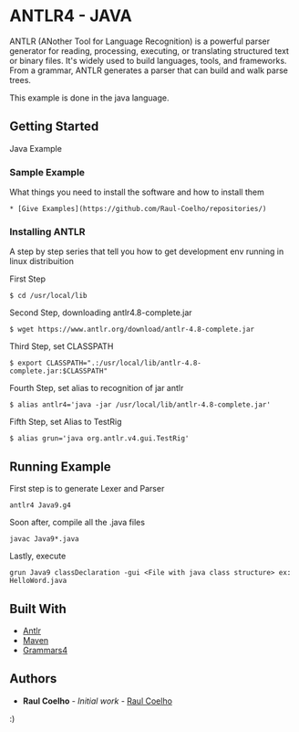# ANTLR4 - JAVA

ANTLR (ANother Tool for Language Recognition) is a powerful parser generator for reading, processing, executing, or translating structured text or binary files. It's widely used to build languages, tools, and frameworks. From a grammar, ANTLR generates a parser that can build and walk parse trees.

This example is done in the java language.

## Getting Started

Java Example

### Sample Example

What things you need to install the software and how to install them

```
* [Give Examples](https://github.com/Raul-Coelho/repositories/)
```

### Installing ANTLR

A step by step series that tell you how to get  development env running
 in linux distribuition

First Step

```
$ cd /usr/local/lib
```

Second Step, downloading antlr4.8-complete.jar

```
$ wget https://www.antlr.org/download/antlr-4.8-complete.jar
```

Third Step, set CLASSPATH
```
$ export CLASSPATH=".:/usr/local/lib/antlr-4.8-complete.jar:$CLASSPATH"
```
Fourth Step, set alias to recognition of jar antlr
```
$ alias antlr4='java -jar /usr/local/lib/antlr-4.8-complete.jar'
```

Fifth Step, set Alias to TestRig
```
$ alias grun='java org.antlr.v4.gui.TestRig'
```

## Running Example

First step is to generate Lexer and Parser
```
antlr4 Java9.g4
```

Soon after, compile all the .java files
```
javac Java9*.java
```

Lastly, execute
```
grun Java9 classDeclaration -gui <File with java class structure> ex: HelloWord.java
```

## Built With

* [Antlr](https://www.antlr.org/)
* [Maven](https://maven.apache.org/)
* [Grammars4](https://github.com/antlr/grammars-v4/)

## Authors

* **Raul Coelho** - *Initial work* - [Raul Coelho](https://github.com/Raul-Coelho)


:)

